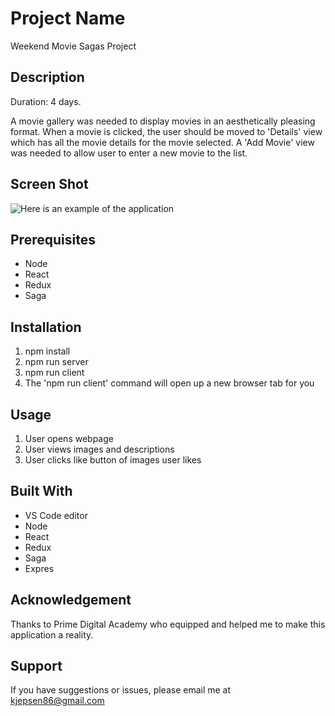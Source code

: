 # Project Name
Weekend Movie Sagas Project

## Description
Duration: 4 days.

A movie gallery was needed to display movies in an aesthetically pleasing format. When a movie is clicked, the user should be moved to 'Details' view which has all the movie details for the movie selected. A 'Add Movie' view was needed to allow user to enter a new movie to the list. 

## Screen Shot
![Here is an example of the application]('/public/images/screenshot.png')

## Prerequisites
- Node
- React
- Redux
- Saga

## Installation
 1. npm install
 2. npm run server
 3. npm run client
 4. The 'npm run client' command will open up a new browser tab for you

 ## Usage
 1. User opens webpage
 2. User views images and descriptions
 3. User clicks like button of images user likes

 ## Built With
 - VS Code editor
 - Node
 - React
 - Redux
 - Saga
 - Expres

 ## Acknowledgement
Thanks to Prime Digital Academy who equipped and helped me to make this application a reality.

## Support
If you have suggestions or issues, please email me at kjepsen86@gmail.com